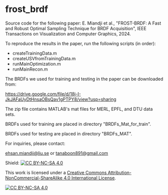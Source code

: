 # frost_brdf
Source code for the following paper:
E. Miandji et al., "FROST-BRDF: A Fast and Robust Optimal Sampling Technique for BRDF Acquisition", IEEE Transactions on Visualization and Computer Graphics, 2024. 

To reproduce the results in the paper, run the following scripts (in order):
- createTrainingData.m
- createUSVfromTrainingData.m
- runMainOptimization.m
- runMainRecon.m

The BRDFs we used for training and testing in the paper can be downloaded from:

https://drive.google.com/file/d/18j-I-JkJAFaUyDtHnsaOBsQav1gPTPY8/view?usp=sharing

The zip file contains MATLAB's mat files for MERL, EPFL, and DTU data sets.

BRDFs used for training are placed in directory "BRDFs_Mat_for_train". 

BRDFs used for testing are placed in directory "BRDFs_MAT". 

For inquiries, please contact:

ehsan.miandji@liu.se or
tanaboon891@gmail.com


Shield: [![CC BY-NC-SA 4.0][cc-by-nc-sa-shield]][cc-by-nc-sa]

This work is licensed under a
[Creative Commons Attribution-NonCommercial-ShareAlike 4.0 International License][cc-by-nc-sa].

[![CC BY-NC-SA 4.0][cc-by-nc-sa-image]][cc-by-nc-sa]

[cc-by-nc-sa]: http://creativecommons.org/licenses/by-nc-sa/4.0/
[cc-by-nc-sa-image]: https://licensebuttons.net/l/by-nc-sa/4.0/88x31.png
[cc-by-nc-sa-shield]: https://img.shields.io/badge/License-CC%20BY--NC--SA%204.0-lightgrey.svg
